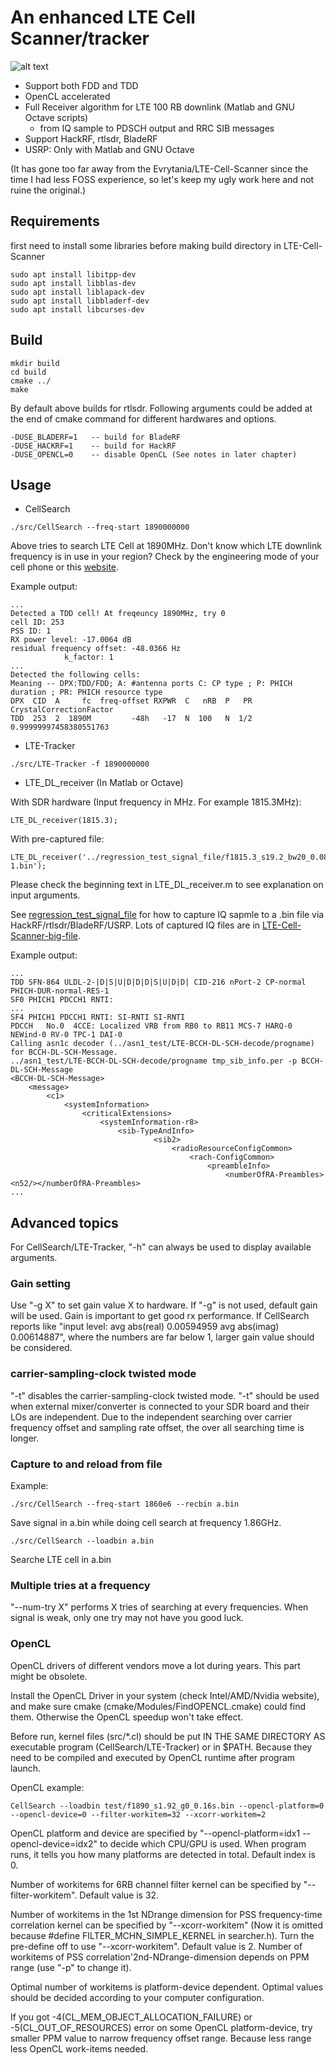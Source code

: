 # An enhanced LTE Cell Scanner/tracker
![alt text](matlab_result_example.jpg)
- Support both FDD and TDD
- OpenCL accelerated
- Full Receiver algorithm for LTE 100 RB downlink (Matlab and GNU Octave scripts)
  - from IQ sample to PDSCH output and RRC SIB messages
- Support HackRF, rtlsdr, BladeRF
- USRP: Only with Matlab and GNU Octave

(It has gone too far away from the Evrytania/LTE-Cell-Scanner since the time I had less FOSS experience, so let's keep my ugly work here and not ruine the original.)

## Requirements
first need to install some libraries before making build directory in LTE-Cell-Scanner
```
sudo apt install libitpp-dev 
sudo apt install libblas-dev 
sudo apt install liblapack-dev 
sudo apt install libbladerf-dev
sudo apt install libcurses-dev 
```
## Build

```
mkdir build
cd build
cmake ../
make
```
By default above builds for rtlsdr. Following arguments could be added at the end of cmake command for different hardwares and options. 
```
-DUSE_BLADERF=1   -- build for BladeRF
-DUSE_HACKRF=1    -- build for HackRF
-DUSE_OPENCL=0    -- disable OpenCL (See notes in later chapter)
```
## Usage
- CellSearch
```
./src/CellSearch --freq-start 1890000000
```
Above tries to search LTE Cell at 1890MHz. Don't know which LTE downlink frequency is in use in your region? Check by the engineering mode of your cell phone or this [website](https://www.spectrummonitoring.com/frequencies.php).

Example output:
```
...
Detected a TDD cell! At freqeuncy 1890MHz, try 0
cell ID: 253
PSS ID: 1
RX power level: -17.0064 dB
residual frequency offset: -48.0366 Hz
            k_factor: 1
...
Detected the following cells:
Meaning -- DPX:TDD/FDD; A: #antenna ports C: CP type ; P: PHICH duration ; PR: PHICH resource type
DPX  CID  A     fc  freq-offset RXPWR  C   nRB  P   PR  CrystalCorrectionFactor
TDD  253  2  1890M         -48h   -17  N  100   N  1/2   0.99999997458380551763
```
- LTE-Tracker
```
./src/LTE-Tracker -f 1890000000
```
- LTE_DL_receiver (In Matlab or Octave)

With SDR hardware (Input frequency in MHz. For example 1815.3MHz):
```
LTE_DL_receiver(1815.3);
```
With pre-captured file:
```
LTE_DL_receiver('../regression_test_signal_file/f1815.3_s19.2_bw20_0.08s_hackrf-1.bin');
```
Please check the beginning text in LTE_DL_receiver.m to see explanation on input arguments.

See [regression_test_signal_file](regression_test_signal_file) for how to capture IQ sapmle to a .bin file via HackRF/rtlsdr/BladeRF/USRP. Lots of captured IQ files are in [LTE-Cell-Scanner-big-file](https://github.com/JiaoXianjun/LTE-Cell-Scanner-big-file).

Example output:
```
...
TDD SFN-864 ULDL-2-|D|S|U|D|D|D|S|U|D|D| CID-216 nPort-2 CP-normal PHICH-DUR-normal-RES-1
SF0 PHICH1 PDCCH1 RNTI: 
...
SF4 PHICH1 PDCCH1 RNTI: SI-RNTI SI-RNTI 
PDCCH   No.0  4CCE: Localized VRB from RB0 to RB11 MCS-7 HARQ-0 NEWind-0 RV-0 TPC-1 DAI-0
Calling asn1c decoder (../asn1_test/LTE-BCCH-DL-SCH-decode/progname) for BCCH-DL-SCH-Message.
../asn1_test/LTE-BCCH-DL-SCH-decode/progname tmp_sib_info.per -p BCCH-DL-SCH-Message
<BCCH-DL-SCH-Message>
    <message>
        <c1>
            <systemInformation>
                <criticalExtensions>
                    <systemInformation-r8>
                        <sib-TypeAndInfo>
                                <sib2>
                                    <radioResourceConfigCommon>
                                        <rach-ConfigCommon>
                                            <preambleInfo>
                                                <numberOfRA-Preambles><n52/></numberOfRA-Preambles>
...
```
## Advanced topics
For CellSearch/LTE-Tracker, "-h" can always be used to display available arguments.
### Gain setting
Use "-g X" to set gain value X to hardware. If "-g" is not used, default gain will be used.
Gain is important to get good rx performance. If CellSearch reports like "input level: avg abs(real) 0.00594959 avg abs(imag) 0.00614887", where the numbers are far below 1, larger gain value should be considered.
### carrier-sampling-clock twisted mode
"-t" disables the carrier-sampling-clock twisted mode. "-t" should be used when external mixer/converter is connected to your SDR board and their LOs are independent. Due to the independent searching over carrier frequency offset and sampling rate offset, the over all searching time is longer.
### Capture to and reload from file
Example:
```
./src/CellSearch --freq-start 1860e6 --recbin a.bin
```
Save signal in a.bin while doing cell search at frequency 1.86GHz.
```
./src/CellSearch --loadbin a.bin
```
Searche LTE cell in a.bin
### Multiple tries at a frequency
"--num-try X" performs X tries of searching at every frequencies. When signal is weak, only one try may not have you good luck.

### OpenCL
OpenCL drivers of different vendors move a lot during years. This part might be obsolete.

Install the OpenCL Driver in your system (check Intel/AMD/Nvidia website), and make sure cmake (cmake/Modules/FindOPENCL.cmake) could find them. Otherwise the OpenCL speedup won't take effect.

Before run, kernel files (src/*.cl) should be put IN THE SAME DIRECTORY AS executable program (CellSearch/LTE-Tracker) or in $PATH.
Because they need to be compiled and executed by OpenCL runtime after program launch.

OpenCL example:
```
CellSearch --loadbin test/f1890_s1.92_g0_0.16s.bin --opencl-platform=0 --opencl-device=0 --filter-workitem=32 --xcorr-workitem=2
```
OpenCL platform and device are specified by "--opencl-platform=idx1 --opencl-device=idx2" to decide which CPU/GPU is used.
When program runs, it tells you how many platforms are detected in total. Default index is 0.

Number of workitems for 6RB channel filter kernel can be specified by "--filter-workitem". Default value is 32.

Number of workitems in the 1st NDrange dimension for PSS frequency-time correlation kernel can be specified by "--xcorr-workitem" (Now it is omitted because #define FILTER_MCHN_SIMPLE_KERNEL in searcher.h). Turn the pre-define off to use "--xcorr-workitem". Default value is 2. Number of workitems of PSS correlation'2nd-NDrange-dimension depends on PPM range (use "-p" to change it).

Optimal number of workitems is platform-device dependent. Optimal values should be decided according to your computer configuration.

If you got -4(CL_MEM_OBJECT_ALLOCATION_FAILURE) or -5(CL_OUT_OF_RESOURCES) error on some OpenCL platform-device, try smaller PPM value to narrow frequency offset range. Because less range less OpenCL work-items needed.
